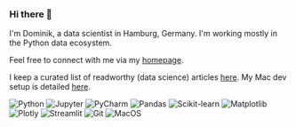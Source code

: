 ### Hi there 👋

I'm Dominik, a data scientist in Hamburg, Germany. I'm working mostly in the Python data ecosystem.

Feel free to connect with me via my [homepage](https://dhaitz.github.io/).

I keep a curated list of readworthy (data science) articles [here](https://github.com/dhaitz/data-science-links). My Mac dev setup is detailed [here](https://github.com/dhaitz/terminal-setup).

![Python](https://img.shields.io/badge/-Python-FFFFFF?logo=python)
![Jupyter](https://img.shields.io/badge/-Jupyter-FFFFFF?logo=jupyter&logoColor=F37626)
![PyCharm](https://img.shields.io/badge/-PyCharm-FFFFFF?logo=PyCharm&logoColor=33AA6F)
![Pandas](https://img.shields.io/badge/-Pandas-FFFFFF?logo=pandas&logoColor=grey)
![Scikit-learn](https://img.shields.io/badge/-Scikit--learn-FFFFFF?logo=scikit-learn&logoColor=F7931E)
![Matplotlib](https://img.shields.io/badge/-Matplotlib-FFFFFF)
![Plotly](https://img.shields.io/badge/-Plotly-FFFFFF?logo=plotly&logoColor=grey)
![Streamlit](https://img.shields.io/badge/-Streamlit-FFFFFF?logo=streamlit&logoColor=#F74B4C)
![Git](https://img.shields.io/badge/-Git-FFFFFF?logo=git&logoColor=#F05032)
![MacOS](https://img.shields.io/badge/-MacOS-FFFFFF?logo=apple&logoColor=grey)
